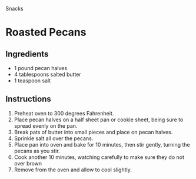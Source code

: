 Snacks

# Roasted Pecans

## Ingredients

- 1 pound pecan halves
- 4 tablespoons salted butter
- 1 teaspoon salt

## Instructions

1. Preheat oven to 300 degrees Fahrenheit.
2. Place pecan halves on a half sheet pan or cookie sheet, being sure to spread evenly on the pan.
3. Break pats of butter into small pieces and place on pecan halves.
4. Sprinkle salt all over the pecans.
5. Place pan into oven and bake for 10 minutes, then stir gently, turning the pecans as you stir.
6. Cook another 10 minutes, watching carefully to make sure they do not over brown
7. Remove from the oven and allow to cool slightly.
